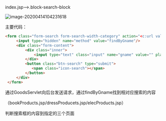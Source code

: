 index.jsp-->.block-search-block

![image-20200414104231618](C:\Users\Administrator\AppData\Roaming\Typora\typora-user-images\image-20200414104231618.png)

主要代码：

```html
<form class="form-search form-search-width-category" action="<c:url value='/GoodsServlet'/>" method="post">
     <input type="hidden" name="method" value="findByGname"/>
     <div class="form-content">
         <div class="inner">
        	 <input type="text" class="input" name="gname" value="" placeholder="搜索">
         </div>
         <button class="btn-search" type="submit">
         	<span class="icon-search"></span>
         </button>
     </div>
 </form>
```

通过GoodsServlet向后台发送请求，通过findByGname找到相对应搜索的内容

（bookProducts.jsp/dressProducets.jsp/elecProducts.jsp）

判断搜索框的内容到指定的三个页面

